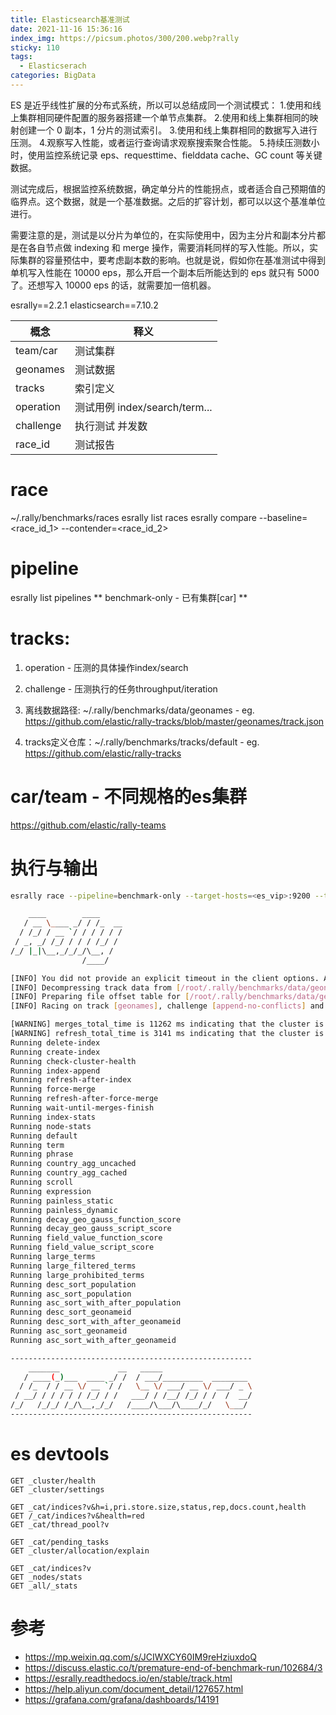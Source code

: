 ```yaml
---
title: Elasticsearch基准测试
date: 2021-11-16 15:36:16
index_img: https://picsum.photos/300/200.webp?rally
sticky: 110
tags:
  - Elasticserach
categories: BigData
---
```

ES 是近乎线性扩展的分布式系统，所以可以总结成同一个测试模式：
1.使用和线上集群相同硬件配置的服务器搭建一个单节点集群。
2.使用和线上集群相同的映射创建一个 0 副本，1 分片的测试索引。
3.使用和线上集群相同的数据写入进行压测。
4.观察写入性能，或者运行查询请求观察搜索聚合性能。
5.持续压测数小时，使用监控系统记录 eps、requesttime、fielddata cache、GC count 等关键数据。

测试完成后，根据监控系统数据，确定单分片的性能拐点，或者适合自己预期值的临界点。这个数据，就是一个基准数据。之后的扩容计划，都可以以这个基准单位进行。

需要注意的是，测试是以分片为单位的，在实际使用中，因为主分片和副本分片都是在各自节点做 indexing 和 merge 操作，需要消耗同样的写入性能。所以，实际集群的容量预估中，要考虑副本数的影响。也就是说，假如你在基准测试中得到单机写入性能在 10000 eps，那么开启一个副本后所能达到的 eps 就只有 5000 了。还想写入 10000 eps 的话，就需要加一倍机器。

<!-- more -->

esrally==2.2.1
elasticsearch==7.10.2

| 概念 | 释义 |
| ---  | ---- |
|team/car  | 测试集群                      |    
|geonames  | 测试数据                      |
|tracks    | 索引定义                      |
|operation | 测试用例 index/search/term... |
|challenge | 执行测试 并发数                | 
|race_id   | 测试报告                      |


# race 
  ~/.rally/benchmarks/races
  esrally list races
  esrally compare --baseline=<race_id_1> --contender=<race_id_2>

# pipeline
  esrally list pipelines
  ** benchmark-only - 已有集群[car] **

# tracks:
  1. operation - 压测的具体操作index/search
  2. challenge - 压测执行的任务throughput/iteration

  3. 离线数据路径: ~/.rally/benchmarks/data/geonames
    - eg. https://github.com/elastic/rally-tracks/blob/master/geonames/track.json
  4. tracks定义仓库：~/.rally/benchmarks/tracks/default 
    - eg. https://github.com/elastic/rally-tracks

# car/team - 不同规格的es集群
https://github.com/elastic/rally-teams

# 执行与输出
```bash
esrally race --pipeline=benchmark-only --target-hosts=<es_vip>:9200 --track=geonames  --client-options="use_ssl:true,basic_auth_user:'admin',basic_auth_password:'admin',verify_certs:false" --challenge=append-no-conflicts  --offline

    ____        ____
   / __ \____ _/ / /_  __
  / /_/ / __ `/ / / / / /
 / _, _/ /_/ / / / /_/ /
/_/ |_|\__,_/_/_/\__, /
                /____/

[INFO] You did not provide an explicit timeout in the client options. Assuming default of 10 seconds.
[INFO] Decompressing track data from [/root/.rally/benchmarks/data/geonames/documents-2.json.bz2] to [/root/.rally/benchmarks/data/geonames/documents-2.json] (resulting size: [3.30] GB) ... [OK]
[INFO] Preparing file offset table for [/root/.rally/benchmarks/data/geonames/documents-2.json] ... [OK]
[INFO] Racing on track [geonames], challenge [append-no-conflicts] and car ['external'] with version [7.10.2].

[WARNING] merges_total_time is 11262 ms indicating that the cluster is not in a defined clean state. Recorded index time metrics may be misleading.
[WARNING] refresh_total_time is 3141 ms indicating that the cluster is not in a defined clean state. Recorded index time metrics may be misleading.
Running delete-index                                                           [100% done]
Running create-index                                                           [100% done]
Running check-cluster-health                                                   [100% done]
Running index-append                                                           [100% done]
Running refresh-after-index                                                    [100% done]
Running force-merge                                                            [100% done]
Running refresh-after-force-merge                                              [100% done]
Running wait-until-merges-finish                                               [100% done]
Running index-stats                                                            [100% done]
Running node-stats                                                             [100% done]
Running default                                                                [100% done]
Running term                                                                   [100% done]
Running phrase                                                                 [100% done]
Running country_agg_uncached                                                   [100% done]
Running country_agg_cached                                                     [100% done]
Running scroll                                                                 [100% done]
Running expression                                                             [100% done]
Running painless_static                                                        [100% done]
Running painless_dynamic                                                       [100% done]
Running decay_geo_gauss_function_score                                         [100% done]
Running decay_geo_gauss_script_score                                           [100% done]
Running field_value_function_score                                             [100% done]
Running field_value_script_score                                               [100% done]
Running large_terms                                                            [100% done]
Running large_filtered_terms                                                   [100% done]
Running large_prohibited_terms                                                 [100% done]
Running desc_sort_population                                                   [100% done]
Running asc_sort_population                                                    [100% done]
Running asc_sort_with_after_population                                         [100% done]
Running desc_sort_geonameid                                                    [100% done]
Running desc_sort_with_after_geonameid                                         [100% done]
Running asc_sort_geonameid                                                     [100% done]
Running asc_sort_with_after_geonameid                                          [100% done]

------------------------------------------------------
    _______             __   _____
   / ____(_)___  ____ _/ /  / ___/_________  ________
  / /_  / / __ \/ __ `/ /   \__ \/ ___/ __ \/ ___/ _ \
 / __/ / / / / / /_/ / /   ___/ / /__/ /_/ / /  /  __/
/_/   /_/_/ /_/\__,_/_/   /____/\___/\____/_/   \___/
------------------------------------------------------
```

# es devtools
```
GET _cluster/health
GET _cluster/settings

GET _cat/indices?v&h=i,pri.store.size,status,rep,docs.count,health
GET /_cat/indices?v&health=red
GET _cat/thread_pool?v

GET _cat/pending_tasks
GET _cluster/allocation/explain

GET _cat/indices?v
GET _nodes/stats
GET _all/_stats
```

# 参考
- https://mp.weixin.qq.com/s/JCIWXCY60IM9reHziuxdoQ
- https://discuss.elastic.co/t/premature-end-of-benchmark-run/102684/3
- https://esrally.readthedocs.io/en/stable/track.html
- https://help.aliyun.com/document_detail/127657.html
- https://grafana.com/grafana/dashboards/14191